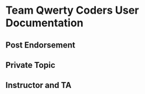 # Team Qwerty Coders User Documentation

## Post Endorsement

## Private Topic

## Instructor and TA